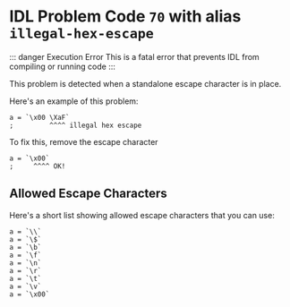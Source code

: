 # IDL Problem Code `70` with alias `illegal-hex-escape`

::: danger Execution Error
This is a fatal error that prevents IDL from compiling or running code
:::

This problem is detected when a standalone escape character is in place.

Here's an example of this problem:

```idl
a = `\x00 \XaF`
;         ^^^^ illegal hex escape
```

To fix this, remove the escape character

```idl{2,3}
a = `\x00`
;     ^^^^ OK!
```

## Allowed Escape Characters

Here's a short list showing allowed escape characters that you can use:

```idl
a = `\\`
a = `\$`
a = `\b`
a = `\f`
a = `\n`
a = `\r`
a = `\t`
a = `\v`
a = `\x00`
```
